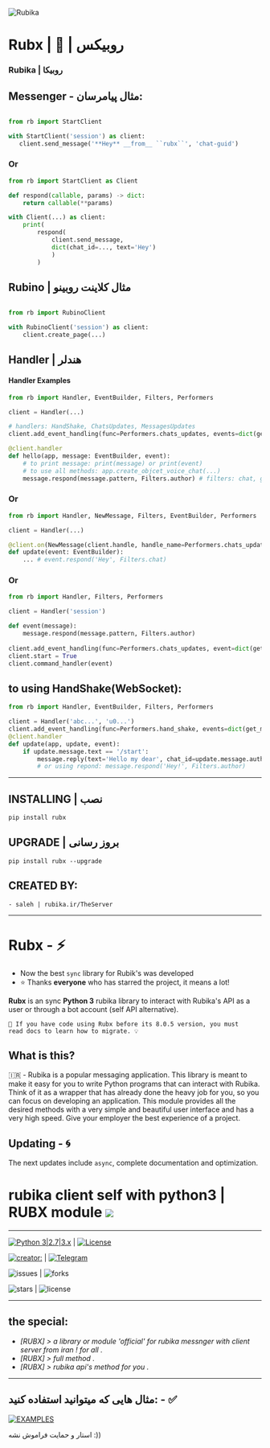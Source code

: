 ![Rubika](https://raw.githubusercontent.com/Mester-Root/rubx/main/logo.png)


# Rubx | 🔶 | روبیکس
### Rubika | روبیکا


## Messenger - مثال پیامرسان:

```python

from rb import StartClient 

with StartClient('session') as client:
   client.send_message('**Hey** __from__ ``rubx``', 'chat-guid')

```

### Or

```python
from rb import StartClient as Client

def respond(callable, params) -> dict:
    return callable(**params)

with Client(...) as client:
    print(
        respond(
            client.send_message,
            dict(chat_id=..., text='Hey')
            )
        )
```

## Rubino | مثال کلاینت روبینو

``` python

from rb import RubinoClient

with RubinoClient('session') as client:
    client.create_page(...)

```

## Handler | هندلر
#### Handler Examples

```python
from rb import Handler, EventBuilder, Filters, Performers

client = Handler(...)

# handlers: HandShake, ChatsUpdates, MessagesUpdates
client.add_event_handling(func=Performers.chats_updates, events=dict(get_chats=True, get_messages=True, pattern=('/start', 'Hey from rubx lib.')))

@client.handler
def hello(app, message: EventBuilder, event):
    # to print message: print(message) or print(event)
    # to use all methods: app.create_objcet_voice_chat(...)
    message.respond(message.pattern, Filters.author) # filters: chat, group, channel, author
```

### Or

```python
from rb import Handler, NewMessage, Filters, EventBuilder, Performers

client = Handler(...)

@client.on(NewMessage(client.handle, handle_name=Performers.chats_updates))
def update(event: EventBuilder):
    ... # event.respond('Hey', Filters.chat)

```

### Or

```python
from rb import Handler, Filters, Performers

client = Handler('session')

def event(message):
    message.respond(message.pattern, Filters.author)
        
client.add_event_handling(func=Performers.chats_updates, event=dict(get_chats=True, get_messages=True, pattern=('/start', 'Hi from rubx lib.')))
client.start = True
client.command_handler(event)
```

## to using HandShake(WebSocket):

```python
from rb import Handler, EventBuilder, Filters, Performers

client = Handler('abc...', 'u0...')
client.add_event_handling(func=Performers.hand_shake, events=dict(get_messages=True, get_chats=False))
@client.handler
def update(app, update, event):
    if update.message.text == '/start':
        message.reply(text='Hello my dear', chat_id=update.message.author_object_guid, reply_to_message_id=update.message.message_id)
        # or using repond: message.respond('Hey!', Filters.author)
```

___________________________

## INSTALLING | نصب

```bash
pip install rubx
```

## UPGRADE | بروز رسانی

```
pip install rubx --upgrade
```


## CREATED BY:
    - saleh | rubika.ir/TheServer

_____________________________

Rubx - ⚡
========

  - Now the best ‍`sync‍` library for Rubik's was developed
  - ⭐️ Thanks **everyone** who has starred the project, it means a lot!

**Rubx** is an sync **Python 3** rubika library to interact with Rubika's API
as a user or through a bot account (self API alternative).

    🔴 If you have code using Rubx before its 8.0.5 version, you must
    read docs to learn how to migrate. 💡

What is this?
-------------

🇮🇷 - Rubika is a popular messaging application. This library is meant
to make it easy for you to write Python programs that can interact
with Rubika. Think of it as a wrapper that has already done the
heavy job for you, so you can focus on developing an application.
This module provides all the desired methods with a very simple and beautiful user interface and has a very high speed.
Give your employer the best experience of a project.


Updating - 🌀
--------
The next updates include `async`, complete documentation and optimization.


# rubika client self with python3 | RUBX module ![](https://i.imgur.com/fe85aVR.png)


_______________________

[![Python 3|2.7|3.x](https://img.shields.io/badge/python-3|3.0|3.x-yellow.svg)](https://www.python.org/)   | [![License](https://img.shields.io/badge/license-GPLv2-red.svg)](https://raw.githubusercontent.com/Mester-Root/rubx/main/LICENSE)

[![creator: ](https://img.shields.io/badge/Telegram-Channel-33A8E3)](https://t.me/rubx_library) | [![Telegram](https://img.shields.io/badge/-telegram-red?color=white&logo=telegram&logoColor=black)](https://t.me/ClientUser)

![issues](https://img.shields.io/github/issues/mester-root/rubx)      | ![forks](https://img.shields.io/github/forks/mester-root/rubx)

![stars](https://img.shields.io/github/stars/mester-root/rubx)   | ![license](https://img.shields.io/github/license/mester-root/rubx)

________________________


## the **special**:
- *[RUBX] > a library or module 'official' for rubika messnger with client server from iran ! for all .*
- *[RUBX] > full method .*
- *[RUBX] > rubika api's method for you .*


_________
مثال هایی که میتوانید استفاده کنید: - ✅
-------

[![EXAMPLES](https://raw.githubusercontent.com/Mester-Root/rubx/main/example.png)](https://github.com/Mester-Root/rubx/tree/main/Examples)

استار و حمایت فراموش نشه :)) 
